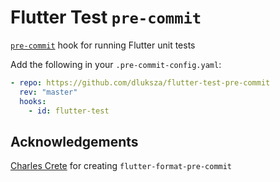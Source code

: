 # Flutter Test `pre-commit`

[`pre-commit`](https://pre-commit.com) hook for running Flutter unit tests

Add the following in your `.pre-commit-config.yaml`:
```yaml
- repo: https://github.com/dluksza/flutter-test-pre-commit
  rev: "master"
  hooks:
    - id: flutter-test
```

## Acknowledgements

[Charles Crete](https://github.com/Cretezy/) for creating `flutter-format-pre-commit`
